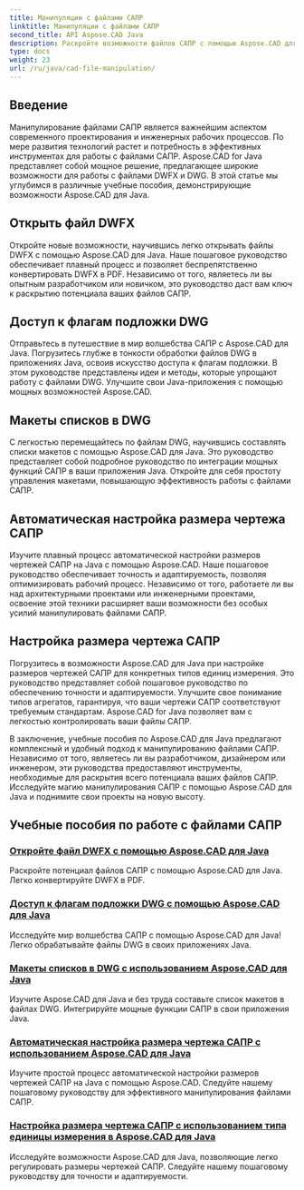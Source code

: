 ```yaml
---
title: Манипуляции с файлами САПР
linktitle: Манипуляции с файлами САПР
second_title: API Aspose.CAD Java
description: Раскройте возможности файлов САПР с помощью Aspose.CAD для Java! Конвертируйте DWFX в PDF, получайте доступ к флагам DWG, макетам списков и автоматической настройке размеров с помощью наших руководств.
type: docs
weight: 23
url: /ru/java/cad-file-manipulation/
---
```


## Введение

Манипулирование файлами САПР является важнейшим аспектом современного проектирования и инженерных рабочих процессов. По мере развития технологий растет и потребность в эффективных инструментах для работы с файлами САПР. Aspose.CAD for Java представляет собой мощное решение, предлагающее широкие возможности для работы с файлами DWFX и DWG. В этой статье мы углубимся в различные учебные пособия, демонстрирующие возможности Aspose.CAD для Java.

## Открыть файл DWFX

Откройте новые возможности, научившись легко открывать файлы DWFX с помощью Aspose.CAD для Java. Наше пошаговое руководство обеспечивает плавный процесс и позволяет беспрепятственно конвертировать DWFX в PDF. Независимо от того, являетесь ли вы опытным разработчиком или новичком, это руководство даст вам ключ к раскрытию потенциала ваших файлов САПР.

## Доступ к флагам подложки DWG

Отправьтесь в путешествие в мир волшебства САПР с Aspose.CAD для Java. Погрузитесь глубже в тонкости обработки файлов DWG в приложениях Java, освоив искусство доступа к флагам подложки. В этом руководстве представлены идеи и методы, которые упрощают работу с файлами DWG. Улучшите свои Java-приложения с помощью мощных возможностей Aspose.CAD.

## Макеты списков в DWG

С легкостью перемещайтесь по файлам DWG, научившись составлять списки макетов с помощью Aspose.CAD для Java. Это руководство представляет собой подробное руководство по интеграции мощных функций САПР в ваши приложения Java. Откройте для себя простоту управления макетами, повышающую эффективность работы с файлами САПР.

## Автоматическая настройка размера чертежа САПР

Изучите плавный процесс автоматической настройки размеров чертежей САПР на Java с помощью Aspose.CAD. Наше пошаговое руководство обеспечивает точность и адаптируемость, позволяя оптимизировать рабочий процесс. Независимо от того, работаете ли вы над архитектурными проектами или инженерными проектами, освоение этой техники расширяет ваши возможности без особых усилий манипулировать файлами САПР.

## Настройка размера чертежа САПР

Погрузитесь в возможности Aspose.CAD для Java при настройке размеров чертежей САПР для конкретных типов единиц измерения. Это руководство представляет собой пошаговое руководство по обеспечению точности и адаптируемости. Улучшите свое понимание типов агрегатов, гарантируя, что ваши чертежи САПР соответствуют требуемым стандартам. Aspose.CAD for Java позволяет вам с легкостью контролировать ваши файлы САПР.

В заключение, учебные пособия по Aspose.CAD для Java предлагают комплексный и удобный подход к манипулированию файлами САПР. Независимо от того, являетесь ли вы разработчиком, дизайнером или инженером, эти руководства предоставляют инструменты, необходимые для раскрытия всего потенциала ваших файлов САПР. Исследуйте магию манипулирования САПР с помощью Aspose.CAD для Java и поднимите свои проекты на новую высоту.
## Учебные пособия по работе с файлами САПР
### [Откройте файл DWFX с помощью Aspose.CAD для Java](./open-dwfx-file/)
Раскройте потенциал файлов САПР с помощью Aspose.CAD для Java. Легко конвертируйте DWFX в PDF.
### [Доступ к флагам подложки DWG с помощью Aspose.CAD для Java](./accessing-underlay-flags-of-dwg/)
Исследуйте мир волшебства САПР с помощью Aspose.CAD для Java! Легко обрабатывайте файлы DWG в своих приложениях Java.
### [Макеты списков в DWG с использованием Aspose.CAD для Java](./list-layouts-in-dwg/)
Изучите Aspose.CAD для Java и без труда составьте список макетов в файлах DWG. Интегрируйте мощные функции САПР в свои приложения Java.
### [Автоматическая настройка размера чертежа САПР с использованием Aspose.CAD для Java](./auto-adjusting-cad-drawing-size/)
Изучите простой процесс автоматической настройки размеров чертежей САПР на Java с помощью Aspose.CAD. Следуйте нашему пошаговому руководству для эффективного манипулирования файлами САПР.
### [Настройка размера чертежа САПР с использованием типа единицы измерения в Aspose.CAD для Java](./adjusting-cad-drawing-size-using-unit-type/)
Исследуйте возможности Aspose.CAD для Java, позволяющие легко регулировать размеры чертежей САПР. Следуйте нашему пошаговому руководству для точности и адаптируемости.